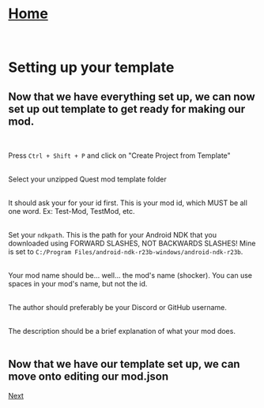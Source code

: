 # [Home](/index.html)  
<br/>

# Setting up your template
## Now that we have everything set up, we can now set up out template to get ready for making our mod.
<br/>

Press `Ctrl + Shift + P` and click on "Create Project from Template"  
<br/>

Select your unzipped Quest mod template folder  
<br/>

It should ask your for your id first. This is your mod id, which MUST be all one word. Ex: Test-Mod, TestMod, etc.  
<br/>

Set your `ndkpath`. This is the path for your Android NDK that you downloaded using FORWARD SLASHES, NOT BACKWARDS SLASHES! Mine is set to `C:/Program Files/android-ndk-r23b-windows/android-ndk-r23b`.  
<br/>

Your mod name should be... well... the mod's name (shocker). You can use spaces in your mod's name, but not the id.  
<br/>

The author should preferably be your Discord or GitHub username.  
<br/>

The description should be a brief explanation of what your mod does.  
<br/>


## Now that we have our template set up, we can move onto editing our mod.json
[Next](./updating-your-modjson.md)